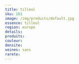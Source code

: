 ```yaml
---
title: tilleul
sku: 161
image: /img/produits/default.jpg
essence: tilleul
region: europe
details: 
produits:
couleur: 
densite: 
veines: sans
rarete: 
---
```

